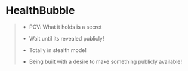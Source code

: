 # HealthBubble
> + POV: What it holds is a secret
> + Wait until its revealed publicly!
> + Totally in stealth mode!
>
> + Being built with a desire to make something publicly available!
